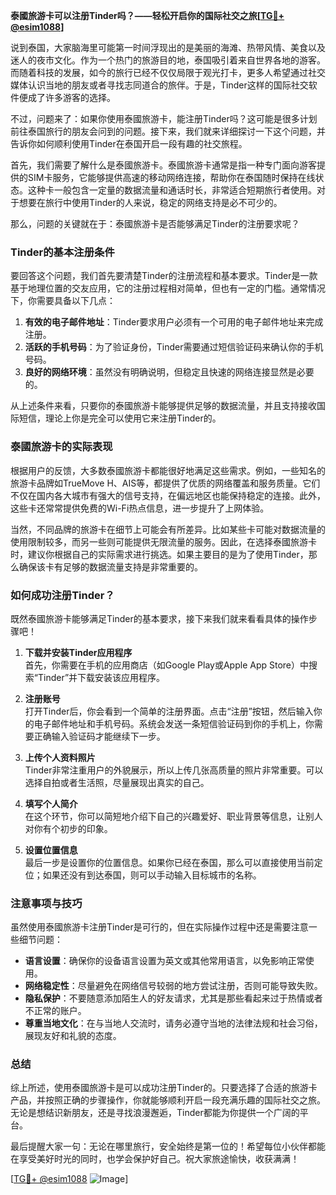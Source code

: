 **泰國旅游卡可以注册Tinder吗？——轻松开启你的国际社交之旅[[TG💪+ @esim1088](https://t.me/s/esim1088)]**

说到泰国，大家脑海里可能第一时间浮现出的是美丽的海滩、热带风情、美食以及迷人的夜市文化。作为一个热门的旅游目的地，泰国吸引着来自世界各地的游客。而随着科技的发展，如今的旅行已经不仅仅局限于观光打卡，更多人希望通过社交媒体认识当地的朋友或者寻找志同道合的旅伴。于是，Tinder这样的国际社交软件便成了许多游客的选择。

不过，问题来了：如果你使用泰國旅游卡，能注册Tinder吗？这可能是很多计划前往泰国旅行的朋友会问到的问题。接下来，我们就来详细探讨一下这个问题，并告诉你如何顺利使用Tinder在泰国开启一段有趣的社交旅程。

首先，我们需要了解什么是泰國旅游卡。泰國旅游卡通常是指一种专门面向游客提供的SIM卡服务，它能够提供高速的移动网络连接，帮助你在泰国随时保持在线状态。这种卡一般包含一定量的数据流量和通话时长，非常适合短期旅行者使用。对于想要在旅行中使用Tinder的人来说，稳定的网络支持是必不可少的。

那么，问题的关键就在于：泰國旅游卡是否能够满足Tinder的注册要求呢？

### Tinder的基本注册条件

要回答这个问题，我们首先要清楚Tinder的注册流程和基本要求。Tinder是一款基于地理位置的交友应用，它的注册过程相对简单，但也有一定的门槛。通常情况下，你需要具备以下几点：

1. **有效的电子邮件地址**：Tinder要求用户必须有一个可用的电子邮件地址来完成注册。
2. **活跃的手机号码**：为了验证身份，Tinder需要通过短信验证码来确认你的手机号码。
3. **良好的网络环境**：虽然没有明确说明，但稳定且快速的网络连接显然是必要的。

从上述条件来看，只要你的泰國旅游卡能够提供足够的数据流量，并且支持接收国际短信，理论上你是完全可以使用它来注册Tinder的。

### 泰國旅游卡的实际表现

根据用户的反馈，大多数泰國旅游卡都能很好地满足这些需求。例如，一些知名的旅游卡品牌如TrueMove H、AIS等，都提供了优质的网络覆盖和服务质量。它们不仅在国内各大城市有强大的信号支持，在偏远地区也能保持稳定的连接。此外，这些卡还常常提供免费的Wi-Fi热点信息，进一步提升了上网体验。

当然，不同品牌的旅游卡在细节上可能会有所差异。比如某些卡可能对数据流量的使用限制较多，而另一些则可能提供无限流量的服务。因此，在选择泰國旅游卡时，建议你根据自己的实际需求进行挑选。如果主要目的是为了使用Tinder，那么确保该卡有足够的数据流量支持是非常重要的。

### 如何成功注册Tinder？

既然泰國旅游卡能够满足Tinder的基本要求，接下来我们就来看看具体的操作步骤吧！

1. **下载并安装Tinder应用程序**  
   首先，你需要在手机的应用商店（如Google Play或Apple App Store）中搜索“Tinder”并下载安装该应用程序。

2. **注册账号**  
   打开Tinder后，你会看到一个简单的注册界面。点击“注册”按钮，然后输入你的电子邮件地址和手机号码。系统会发送一条短信验证码到你的手机上，你需要正确输入验证码才能继续下一步。

3. **上传个人资料照片**  
   Tinder非常注重用户的外貌展示，所以上传几张高质量的照片非常重要。可以选择自拍或者生活照，尽量展现出真实的自己。

4. **填写个人简介**  
   在这个环节，你可以简短地介绍下自己的兴趣爱好、职业背景等信息，让别人对你有个初步的印象。

5. **设置位置信息**  
   最后一步是设置你的位置信息。如果你已经在泰国，那么可以直接使用当前定位；如果还没有到达泰国，则可以手动输入目标城市的名称。

### 注意事项与技巧

虽然使用泰國旅游卡注册Tinder是可行的，但在实际操作过程中还是需要注意一些细节问题：

- **语言设置**：确保你的设备语言设置为英文或其他常用语言，以免影响正常使用。
- **网络稳定性**：尽量避免在网络信号较弱的地方尝试注册，否则可能导致失败。
- **隐私保护**：不要随意添加陌生人的好友请求，尤其是那些看起来过于热情或者不正常的账户。
- **尊重当地文化**：在与当地人交流时，请务必遵守当地的法律法规和社会习俗，展现友好和礼貌的态度。

### 总结

综上所述，使用泰國旅游卡是可以成功注册Tinder的。只要选择了合适的旅游卡产品，并按照正确的步骤操作，你就能够顺利开启一段充满乐趣的国际社交之旅。无论是想结识新朋友，还是寻找浪漫邂逅，Tinder都能为你提供一个广阔的平台。

最后提醒大家一句：无论在哪里旅行，安全始终是第一位的！希望每位小伙伴都能在享受美好时光的同时，也学会保护好自己。祝大家旅途愉快，收获满满！

[[TG💪+ @esim1088](https://t.me/s/esim1088) ![Image](https://i.postimg.cc/4NQfJmqS/Snipaste-2025-05-13-00-14-12.png)]